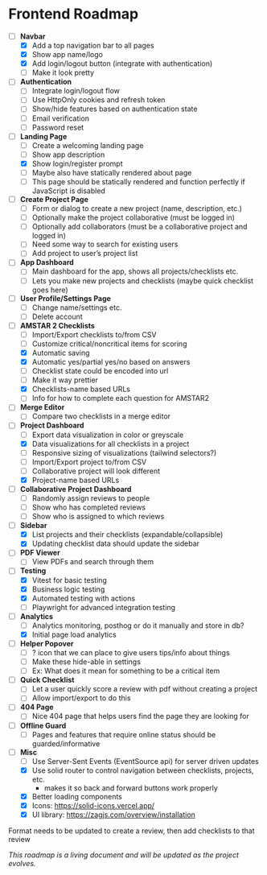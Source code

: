 # Frontend Roadmap

- [ ] **Navbar**
  - [x] Add a top navigation bar to all pages
  - [x] Show app name/logo
  - [x] Add login/logout button (integrate with authentication)
  - [ ] Make it look pretty

- [ ] **Authentication**
  - [ ] Integrate login/logout flow
  - [ ] Use HttpOnly cookies and refresh token
  - [ ] Show/hide features based on authentication state
  - [ ] Email verification
  - [ ] Password reset

- [ ] **Landing Page**
  - [ ] Create a welcoming landing page
  - [ ] Show app description
  - [x] Show login/register prompt
  - [ ] Maybe also have statically rendered about page
  - [ ] This page should be statically rendered and function perfectly if JavaScript is disabled

- [ ] **Create Project Page**
  - [ ] Form or dialog to create a new project (name, description, etc.)
  - [ ] Optionally make the project collaborative (must be logged in)
  - [ ] Optionally add collaborators (must be a collaborative project and logged in)
  - [ ] Need some way to search for existing users
  - [ ] Add project to user’s project list

- [ ] **App Dashboard**
  - [ ] Main dashboard for the app, shows all projects/checklists etc.
  - [ ] Lets you make new projects and checklists (maybe quick checklist goes here)

- [ ] **User Profile/Settings Page**
  - [ ] Change name/settings etc.
  - [ ] Delete account

- [ ] **AMSTAR 2 Checklists**
  - [ ] Import/Export checklists to/from CSV
  - [ ] Customize critical/noncritical items for scoring
  - [x] Automatic saving
  - [x] Automatic yes/partial yes/no based on answers
  - [ ] Checklist state could be encoded into url
  - [ ] Make it way prettier
  - [x] Checklists-name based URLs
  - [ ] Info for how to complete each question for AMSTAR2

- [ ] **Merge Editor**
  - [ ] Compare two checklists in a merge editor

- [ ] **Project Dashboard**
  - [ ] Export data visualization in color or greyscale
  - [x] Data visualizations for all checklists in a project
  - [ ] Responsive sizing of visualizations (tailwind selectors?)
  - [ ] Import/Export project to/from CSV
  - [ ] Collaborative project will look different
  - [x] Project-name based URLs

- [ ] **Collaborative Project Dashboard**
  - [ ] Randomly assign reviews to people
  - [ ] Show who has completed reviews
  - [ ] Show who is assigned to which reviews

- [ ] **Sidebar**
  - [x] List projects and their checklists (expandable/collapsible)
  - [x] Updating checklist data should update the sidebar

- [ ] **PDF Viewer**
  - [ ] View PDFs and search through them

- [ ] **Testing**
  - [x] Vitest for basic testing
  - [x] Business logic testing
  - [x] Automated testing with actions
  - [ ] Playwright for advanced integration testing

- [ ] **Analytics**
  - [ ] Analytics monitoring, posthog or do it manually and store in db?
  - [x] Initial page load analytics

- [ ] **Helper Popover**
  - [ ] ? icon that we can place to give users tips/info about things
  - [ ] Make these hide-able in settings
  - [ ] Ex: What does it mean for something to be a critical item

- [ ] **Quick Checklist**
  - [ ] Let a user quickly score a review with pdf without creating a project
  - [ ] Allow import/export to do this

- [ ] **404 Page**
  - [ ] Nice 404 page that helps users find the page they are looking for

- [ ] **Offline Guard**
  - [ ] Pages and features that require online status should be guarded/informative

- [ ] **Misc**
  - [ ] Use Server-Sent Events (EventSource api) for server driven updates
  - [x] Use solid router to control navigation between checklists, projects, etc.
    - makes it so back and forward buttons work properly
  - [x] Better loading components
  - [x] Icons: https://solid-icons.vercel.app/
  - [x] UI library: https://zagjs.com/overview/installation

Format needs to be updated to create a review, then add checklists to that review

_This roadmap is a living document and will be updated as the project evolves._
